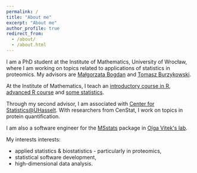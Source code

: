 ```yaml
---
permalink: /
title: "About me"
excerpt: "About me"
author_profile: true
redirect_from: 
  - /about/
  - /about.html
---
```


I am a PhD student at the Institute of Mathematics, University of Wrocław, where I am working on topics related to applications of statistics in proteomics. 
My advisors are [Małgorzata Bogdan](http://www.math.uni.wroc.pl/~mbogdan/) and [Tomasz Burzykowski](https://www.uhasselt.be/fiche_en?email=tomasz.burzykowski).

At the Institute of Mathematics, I teach an [introductory course in R](https://github.com/mstaniak/PiADwR), [advanced R course](https://github.com/mstaniak/SoftwareDev_R) and [some statistics](https://usosweb.uni.wroc.pl/kontroler.php?_action=katalog2%2Fosoby%2FpokazOsobe&os_id=162998&lang=en). 

Through my second advisor, I am associated with [Center for Statistics@UHasselt](https://www.uhasselt.be/censtat). With researchers from CenStat, I work on topics in protein quantification.

I am also a software engineer for the [MSstats](https://github.com/MeenaChoi/MSstats) package in [Olga Vitek's lab](https://olga-vitek-lab.ccis.northeastern.edu/). 

My interests interests:
* applied statistics & biostatistics - particularly in proteomics,
* statistical software development,
* high-dimensional data analysis.
